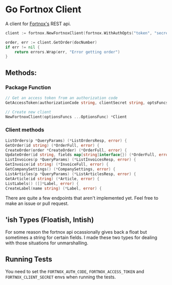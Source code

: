 # Go Fortnox Client

A client for [Fortnox's](https://www.fortnox.se) REST api.

```go
client := fortnox.NewFortnoxClient(fortnox.WithAuthOpts("token", "secret"))

order, err := client.GetOrder(docNumber)
if err != nil {
    return errors.Wrap(err, "Error getting order")
}
```

## Methods:

### Package Function

```go
// Get an access token from an authorization code 
GetAccessToken(authorizationCode string, clientSecret string, optsFuncs ...func(*AccessTokenOptions)) (string, error)

// Create new client
NewFortnoxClient(optionsFuncs ...OptionsFunc) *Client
```

### Client methods

```go
ListOrders(p *QueryParams) (*ListOrdersResp, error) {
GetOrder(id string) (*OrderFull, error) {
CreateOrder(order *CreateOrder) (*OrderFull, error) {
UpdateOrder(id string, fields map[string]interface{}) (*OrderFull, error) {
ListInvoices(p *QueryParams) (*ListInvoicesResp, error) {
GetInvoice(id string) (*InvoiceFull, error) {
GetCompanySettings() (*CompanySettings, error) {
ListArticles(p *QueryParams) (*ListArticlesResp, error) {
GetArticle(id string) (*Article, error) {
ListLabels() ([]*Label, error) {
CreateLabel(name string) (*Label, error) {
```

There are quite a few endpoints that aren't implemented yet. Feel free to make an issue or pull request.

## 'ish Types (Floatish, Intish)

For some reason the fortnox api ocassionally gives back a float but sometimes a string for certain fields. 
I made these two types for dealing with those situations for unmarshalling.

## Running Tests

You need to set the `FORTNOX_AUTH_CODE`, `FORTNOX_ACCESS_TOKEN` and `FORTNOX_CLIENT_SECRET` envs when running the tests.
